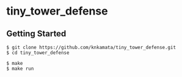 # tiny_tower_defense

## Getting Started
```shell
$ git clone https://github.com/knkamata/tiny_tower_defense.git
$ cd tiny_tower_defense
```
```shell
$ make
$ make run
```
